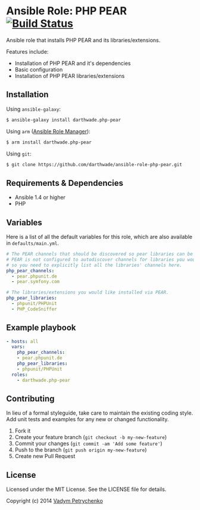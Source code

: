 # Ansible Role: PHP PEAR [![Build Status](https://travis-ci.org/darthwade/ansible-role-php-pear.png)](https://travis-ci.org/darthwade/ansible-role-php-pear)

Ansible role that installs PHP PEAR and its libraries/extensions.

Features include:
- Installation of PHP PEAR and it's dependencies
- Basic configuration
- Installation of PHP PEAR libraries/extensions

## Installation

Using `ansible-galaxy`:
```sh
$ ansible-galaxy install darthwade.php-pear
```

Using `arm` ([Ansible Role Manager](https://github.com/mirskytech/ansible-role-manager/)):
```sh
$ arm install darthwade.php-pear
```

Using `git`:
```sh
$ git clone https://github.com/darthwade/ansible-role-php-pear.git
```

## Requirements & Dependencies
- Ansible 1.4 or higher
- PHP

## Variables
Here is a list of all the default variables for this role, which are also available in `defaults/main.yml`.

```yaml
# The PEAR channels that should be discovered so pear libraries can be installed. By default, 
# PEAR is not configured to autodiscover channels for libraries you would like installed, 
# so you need to explicitly list all the libraries' channels here.
php_pear_channels:
  - pear.phpunit.de
  - pear.symfony.com

# The libraries/extensions you would like installed via PEAR.
php_pear_libraries:
  - phpunit/PHPUnit
  - PHP_CodeSniffer
```

## Example playbook
```yaml
- hosts: all
  vars:
    php_pear_channels:
    - pear.phpunit.de
    php_pear_libraries:
    - phpunit/PHPUnit
  roles:
    - darthwade.php-pear
```

## Contributing
In lieu of a formal styleguide, take care to maintain the existing coding style. Add unit tests and examples for any new or changed functionality.

1. Fork it
2. Create your feature branch (`git checkout -b my-new-feature`)
3. Commit your changes (`git commit -am 'Add some feature'`)
4. Push to the branch (`git push origin my-new-feature`)
5. Create new Pull Request

## License

Licensed under the MIT License. See the LICENSE file for details.

Copyright (c) 2014 [Vadym Petrychenko](http://petrychenko.com/)